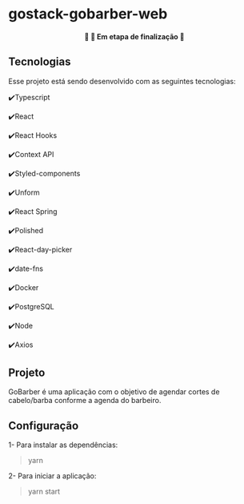 # gostack-gobarber-web

<h4 align="center"> 
	🚧  🚀 Em etapa de finalização  🚧
</h4>

## Tecnologias

Esse projeto está sendo desenvolvido com as seguintes tecnologias:

✔️Typescript

✔️React

✔️React Hooks

✔️Context API

✔️Styled-components

✔️Unform

✔️React Spring

✔️Polished

✔️React-day-picker

✔️date-fns

✔️Docker

✔️PostgreSQL

✔️Node

✔️Axios


## Projeto

GoBarber é uma aplicação com o objetivo de agendar cortes de cabelo/barba conforme a agenda do barbeiro.

## Configuração

1- Para instalar as dependências:
> yarn

2- Para iniciar a aplicação:
> yarn start

